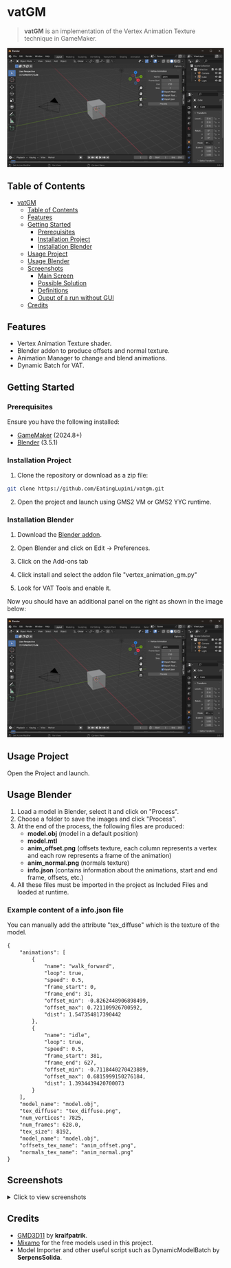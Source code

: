 # vatGM

> **vatGM** is an implementation of the Vertex Animation Texture technique in GameMaker.

![Main Panel](screenshots/screen_blender1.png)

## Table of Contents
- [vatGM](#crosswords-generator)
  - [Table of Contents](#table-of-contents)
  - [Features](#features)
  - [Getting Started](#getting-started)
    - [Prerequisites](#prerequisites)
    - [Installation Project](#installation-project)
    - [Installation Blender](#installation-blender)
  - [Usage Project](#usage-project)
  - [Usage Blender](#usage-blender)
  - [Screenshots](#screenshots)
    - [Main Screen](#main-screen)
    - [Possible Solution](#possible-solution)
    - [Definitions](#definitions)
    - [Ouput of a run without GUI](#ouput-of-a-run-without-gui)
  - [Credits](#credits)

## Features
* Vertex Animation Texture shader.
* Blender addon to produce offsets and normal texture.
* Animation Manager to change and blend animations.
* Dynamic Batch for VAT.

## Getting Started

### Prerequisites
Ensure you have the following installed:
- [GameMaker](https://gamemaker.io/en) (2024.8+)
- [Blender](https://www.blender.org/) (3.5.1)

### Installation Project
1. Clone the repository or download as a zip file:
```bash
git clone https://github.com/EatingLupini/vatgm.git
```

2. Open the project and launch using GMS2 VM or GMS2 YYC runtime.

### Installation Blender
1. Download the [Blender addon](blender_addon/vertex_animation_gm.py).

2. Open Blender and click on Edit -> Preferences.

3. Click on the Add-ons tab

4. Click install and select the addon file "vertex_animation_gm.py"

5. Look for VAT Tools and enable it.

Now you should have an additional panel on the right as shown in the image below:

![Main Panel](screenshots/screen_blender1.png)


## Usage Project
Open the Project and launch.

## Usage Blender
1. Load a model in Blender, select it and click on "Process".
2. Choose a folder to save the images and click "Process".
3. At the end of the process, the following files are produced:
    * **model.obj** (model in a default position)
    * **model.mtl**
    * **anim_offset.png** (offsets texture, each column represents a vertex and each row represents a frame of the animation)
    * **anim_normal.png** (normals texture)
    * **info.json** (contains information about the animations, start and end frame, offsets, etc.)
4. All these files must be imported in the project as Included Files and loaded at runtime.

### Example content of a info.json file
You can manually add the attribute "tex_diffuse" which is the texture of the model.
```
{
    "animations": [
        {
            "name": "walk_forward",
            "loop": true,
            "speed": 0.5,
            "frame_start": 0,
            "frame_end": 31,
            "offset_min": -0.8262448906898499,
            "offset_max": 0.721109926700592,
            "dist": 1.547354817390442
        },
        {
            "name": "idle",
            "loop": true,
            "speed": 0.5,
            "frame_start": 381,
            "frame_end": 627,
            "offset_min": -0.7118440270423889,
            "offset_max": 0.6815999150276184,
            "dist": 1.3934439420700073
        }
    ],
    "model_name": "model.obj",
    "tex_diffuse": "tex_diffuse.png",
    "num_vertices": 7825,
    "num_frames": 628.0,
    "tex_size": 8192,
    "model_name": "model.obj",
    "offsets_tex_name": "anim_offset.png",
    "normals_tex_name": "anim_normal.png"
}
```

## Screenshots

<details>
<summary>Click to view screenshots</summary>

### 14 batches of 64 knights
![Screenshot 1](screenshots/screen_demo1.png)

### Close up
![Screenshot 2](screenshots/screen_demo2.png)

### Real Time Strategy Cam
![Screenshot 5](screenshots/screen_demo3.png)


</details>


## Credits
* [GMD3D11](https://github.com/blueburncz/GMD3D11) by **kraifpatrik**.
* [Mixamo](https://www.mixamo.com) for the free models used in this project.
* Model Importer and other useful script such as DynamicModelBatch by **SerpensSolida**.
